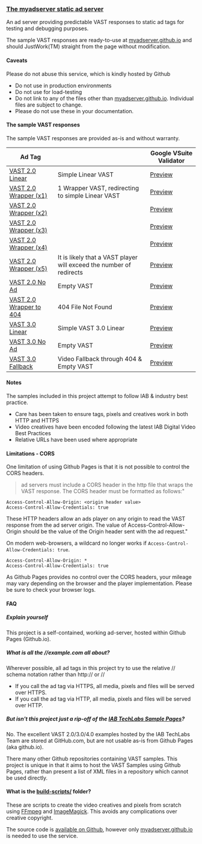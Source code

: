 ### [The myadserver static ad server](//myadserver.github.io/)

An ad server providing predictable VAST responses to static ad tags for testing and debugging purposes.

The sample VAST responses are ready-to-use at [myadserver.github.io](//myadserver.github.io/) and should JustWork(TM) straight from the page without modification.

#### Caveats
Please do not abuse this service, which is kindly hosted by Github
- Do not use in production environments
- Do not use for load-testing
- Do not link to any of the files other than [myadserver.github.io](//myadserver.github.io/).  Individual files are subject to change.
- Please do not use these in your documentation.


#### The sample VAST responses

The sample VAST responses are provided as-is and without warranty.

Ad Tag | | Google VSuite Validator
---|---|---
[VAST 2.0 Linear](vast2_linear.xml) | Simple Linear VAST | [Preview]( //developers.google.com/interactive-media-ads/docs/sdks/html5/vastinspector?tag=https%253A%252F%252Fmyadserver.github.io%252Fvast2_linear.xml)
[VAST 2.0 Wrapper (x1)](vast2_wrapper1.xml) | 1 Wrapper VAST, redirecting to simple Linear VAST | [Preview](//developers.google.com/interactive-media-ads/docs/sdks/html5/vastinspector?tag=https%253A%252F%252Fmyadserver.github.io%252Fvast2_wrapper1.xml)
[VAST 2.0 Wrapper (x2)](vast2_wrapper2.xml) | | [Preview](//developers.google.com/interactive-media-ads/docs/sdks/html5/vastinspector?tag=https%253A%252F%252Fmyadserver.github.io%252Fvast2_wrapper2.xml)
[VAST 2.0 Wrapper (x3)](vast2_wrapper3.xml) | | [Preview](//developers.google.com/interactive-media-ads/docs/sdks/html5/vastinspector?tag=https%253A%252F%252Fmyadserver.github.io%252Fvast2_wrapper3.xml)
[VAST 2.0 Wrapper (x4)](vast2_wrapper4.xml) | | [Preview](//developers.google.com/interactive-media-ads/docs/sdks/html5/vastinspector?tag=https%253A%252F%252Fmyadserver.github.io%252Fvast2_wrapper4.xml)
[VAST 2.0 Wrapper (x5)](vast2_wrapper5.xml) | It is likely that a VAST player will exceed the number of redirects | [Preview](//developers.google.com/interactive-media-ads/docs/sdks/html5/vastinspector?tag=https%253A%252F%252Fmyadserver.github.io%252Fvast2_wrapper5.xml)
[VAST 2.0 No Ad](vast2_noad.xml) | Empty VAST | [Preview](//developers.google.com/interactive-media-ads/docs/sdks/html5/vastinspector?tag=https%253A%252F%252Fmyadserver.github.io%252Fvast2_noad.xml)
[VAST 2.0 Wrapper to 404](vast2_wrapper_404.xml) | 404 File Not Found | [Preview](//developers.google.com/interactive-media-ads/docs/sdks/html5/vastinspector?tag=https%253A%252F%252Fmyadserver.github.io%252Fvast2_wrapper_404.xml)
[VAST 3.0 Linear](vast3_linear.xml) | Simple VAST 3.0 Linear | [Preview](//developers.google.com/interactive-media-ads/docs/sdks/html5/vastinspector?tag=https%253A%252F%252Fmyadserver.github.io%252Fvast3_linear.xml)
[VAST 3.0 No Ad](vast3_noad.xml) | Empty VAST | [Preview](//developers.google.com/interactive-media-ads/docs/sdks/html5/vastinspector?tag=https%253A%252F%252Fmyadserver.github.io%252Fvast3_noad.xml)
[VAST 3.0 Fallback](vast3_fallback.xml) | Video Fallback through 404 & Empty VAST | [Preview](//developers.google.com/interactive-media-ads/docs/sdks/html5/vastinspector?tag=https%253A%252F%252Fmyadserver.github.io%252Fvast3_fallback.xml)

#### Notes

The samples included in this project attempt to follow IAB & industry best practice.
- Care has been taken to ensure tags, pixels and creatives work in both HTTP and HTTPS
- Video creatives have been encoded following the latest IAB Digital Video Best Practices
- Relative URLs have been used where appropriate

#### Limitations - CORS

One limitation of using Github Pages is that it is not possible to control the CORS headers.

>ad servers must include a CORS header
in the http file that wraps the VAST response. The CORS header must be formatted as follows:"
```
Access-Control-Allow-Origin: <origin header value>
Access-Control-Allow-Credentials: true
```
These HTTP headers allow an ads player on any origin to read the VAST response from the ad server
origin.  The value of Access-Control-Allow-Origin should be the value of the Origin header sent
with the ad request."

On modern web-browsers, a wildcard no longer works if `Access-Control-Allow-Credentials: true`.
```
Access-Control-Allow-Origin: *
Access-Control-Allow-Credentials: true
```
As Github Pages provides no control over the CORS headers, your mileage may vary depending on the browser and the player implementation.  Please be sure to check your browser logs.


#### FAQ

##### Explain yourself

This project is a self-contained, working ad-server, hosted within Github Pages (Github.io).

##### What is all the //example.com all about?

Wherever possible, all ad tags in this project try to use the relative // schema notation rather than http:// or //
- If you call the ad tag via HTTPS, all media, pixels and files will be served over HTTPS.
- If you call the ad tag via HTTP, all media, pixels and files will be served over HTTP.


##### But isn't this project just a rip-off of the [IAB TechLabs Sample Pages](//github.com/InteractiveAdvertisingBureau/VAST_Samples)?

No. The excellent VAST 2.0/3.0/4.0 examples hosted by the IAB TechLabs Team are stored at GitHub.com, but are not usable as-is from Github Pages (aka github.io).

There many other Github repositories containing VAST samples.  This project is unique in that it aims to host the VAST Samples using Github Pages, rather than present a list of XML files in a repository which cannot be used directly.

#### What is the [build-scripts/](build-scripts) folder?

These are scripts to create the video creatives and pixels from scratch using [FFmpeg](//ffmpeg.org/) and [ImageMagick](//www.imagemagick.org).  This avoids any complications over creative copyright.

The source code is [available on Github](//github.com/myadserver), however only [myadserver.github.io](//myadserver.github.io) is needed to use the service.
